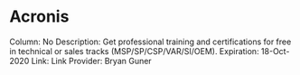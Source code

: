 # Acronis

Column: No
Description: Get professional training and certifications for free in technical or sales tracks (MSP/SP/CSP/VAR/SI/OEM).
Expiration: 18-Oct-2020
Link: Link
Provider: Bryan Guner